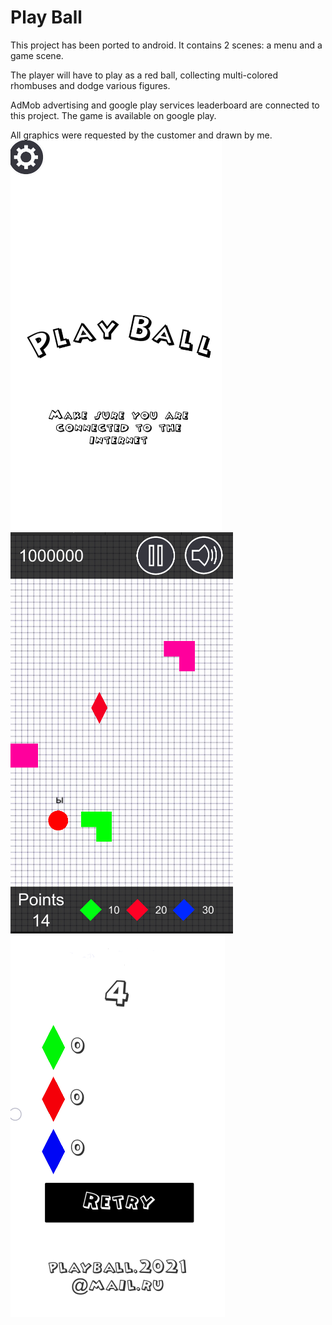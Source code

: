 # Play Ball
This project has been ported to android. It contains 2 scenes: a menu and a game scene. 

The player will have to play as a red ball, collecting multi-colored rhombuses and dodge various figures.

AdMob advertising and google play services leaderboard are connected to this project. The game is available on google play.

All graphics were requested by the customer and drawn by me.
![View 1 Image](https://github.com/Shukret/ImagesForReadme/blob/main/payball_1.png)
![View 2 Image](https://github.com/Shukret/ImagesForReadme/blob/main/payball_2.png) 
![View 3 Image](https://github.com/Shukret/ImagesForReadme/blob/main/payball_3.png)

